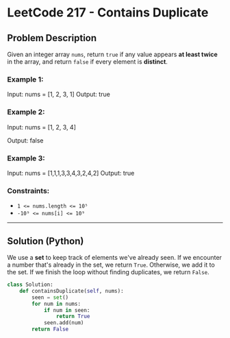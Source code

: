 # LeetCode 217 - Contains Duplicate

##  Problem Description

Given an integer array `nums`, return `true` if any value appears **at least twice** in the array, and return `false` if every element is **distinct**.

### Example 1:
Input: nums = [1, 2, 3, 1]
Output: true

### Example 2:
Input: nums = [1, 2, 3, 4]

Output: false

### Example 3:
Input: nums = [1,1,1,3,3,4,3,2,4,2]
Output: true



### Constraints:
- `1 <= nums.length <= 10⁵`
- `-10⁹ <= nums[i] <= 10⁹`

---

## Solution (Python)

We use a **set** to keep track of elements we've already seen. If we encounter a number that's already in the set, we return `True`. Otherwise, we add it to the set. If we finish the loop without finding duplicates, we return `False`.

```python
class Solution:
    def containsDuplicate(self, nums):
        seen = set()
        for num in nums:
            if num in seen:
                return True
            seen.add(num)
        return False

